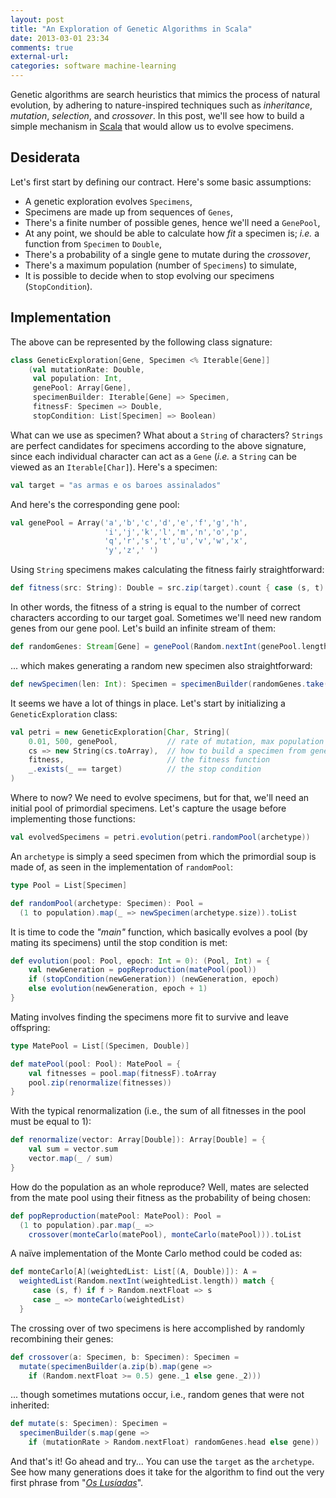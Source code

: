 ```yaml
---
layout: post
title: "An Exploration of Genetic Algorithms in Scala"
date: 2013-03-01 23:34
comments: true
external-url:
categories: software machine-learning
---
```


Genetic algorithms are search heuristics that mimics the process of natural evolution, by adhering to nature-inspired techniques such as *inheritance*, *mutation*, *selection*, and *crossover*. In this post, we'll see how to build a simple mechanism in [Scala](http://www.scala-lang.org/) that would allow us to evolve specimens.

## Desiderata

Let's first start by defining our contract. Here's some basic assumptions:

* A genetic exploration evolves `Specimens`,
* Specimens are made up from sequences of `Genes`,
* There's a finite number of possible genes, hence we'll need a `GenePool`,
* At any point, we should be able to calculate how *fit* a specimen is; *i.e.* a function from `Specimen` to `Double`,
* There's a probability of a single gene to mutate during the *crossover*,
* There's a maximum population (number of `Specimens`) to simulate,
* It is possible to decide when to stop evolving our specimens (`StopCondition`).

## Implementation

The above can be represented by the following class signature:

```scala
class GeneticExploration[Gene, Specimen <% Iterable[Gene]]
    (val mutationRate: Double,
     val population: Int,
     genePool: Array[Gene],
     specimenBuilder: Iterable[Gene] => Specimen,
     fitnessF: Specimen => Double,
     stopCondition: List[Specimen] => Boolean)
```

What can we use as specimen? What about a `String` of characters? `Strings` are perfect candidates for specimens according to the above signature, since each individual character can act as a `Gene` (*i.e.* a `String` can be viewed as an `Iterable[Char]`). Here's a specimen:

```scala
val target = "as armas e os baroes assinalados"
```

And here's the corresponding gene pool:

```scala
val genePool = Array('a','b','c','d','e','f','g','h',
                     'i','j','k','l','m','n','o','p',
                     'q','r','s','t','u','v','w','x',
                     'y','z',' ')
```

Using `String` specimens makes calculating the fitness fairly straightforward:

```scala
def fitness(src: String): Double = src.zip(target).count { case (s, t) => s == t }
```

In other words, the fitness of a string is equal to the number of correct characters according to our target goal. Sometimes we'll need new random genes from our gene pool. Let's build an infinite stream of them:

```scala
def randomGenes: Stream[Gene] = genePool(Random.nextInt(genePool.length)) #:: randomGenes
```

... which makes generating a random new specimen also straightforward:

```scala
def newSpecimen(len: Int): Specimen = specimenBuilder(randomGenes.take(len))
```

It seems we have a lot of things in place. Let's start by initializing a `GeneticExploration` class:

```scala
val petri = new GeneticExploration[Char, String](
    0.01, 500, genePool,           // rate of mutation, max population and gene pool
    cs => new String(cs.toArray),  // how to build a specimen from genes
    fitness,                       // the fitness function
    _.exists(_ == target)          // the stop condition
)
```

Where to now? We need to evolve specimens, but for that, we'll need an initial pool of primordial specimens. Let's capture the usage before implementing those functions:

```scala
val evolvedSpecimens = petri.evolution(petri.randomPool(archetype))
```

An `archetype` is simply a seed specimen from which the primordial soup is made of, as seen in the implementation of `randomPool`:

```scala
type Pool = List[Specimen]

def randomPool(archetype: Specimen): Pool =
  (1 to population).map(_ => newSpecimen(archetype.size)).toList
```

It is time to code the *"main"* function, which basically evolves a pool (by mating its specimens) until the stop condition is met:

```scala
def evolution(pool: Pool, epoch: Int = 0): (Pool, Int) = {
    val newGeneration = popReproduction(matePool(pool))
    if (stopCondition(newGeneration)) (newGeneration, epoch)
    else evolution(newGeneration, epoch + 1)
}
```

Mating involves finding the specimens more fit to survive and leave offspring:

```scala
type MatePool = List[(Specimen, Double)]

def matePool(pool: Pool): MatePool = {
    val fitnesses = pool.map(fitnessF).toArray
    pool.zip(renormalize(fitnesses))
}
```

With the typical renormalization (i.e., the sum of all fitnesses in the pool must be equal to 1):

```scala
def renormalize(vector: Array[Double]): Array[Double] = {
    val sum = vector.sum
    vector.map(_ / sum)
}
```

How do the population as an whole reproduce? Well, mates are selected from the mate pool using their fitness as the probability of being chosen:

```scala
def popReproduction(matePool: MatePool): Pool =
  (1 to population).par.map(_ =>
    crossover(monteCarlo(matePool), monteCarlo(matePool))).toList
```

A naïve implementation of the Monte Carlo method could be coded as:

```scala
def monteCarlo[A](weightedList: List[(A, Double)]): A =
  weightedList(Random.nextInt(weightedList.length)) match {
     case (s, f) if f > Random.nextFloat => s
     case _ => monteCarlo(weightedList)
  }
```

The crossing over of two specimens is here accomplished by randomly recombining their genes:

```scala
def crossover(a: Specimen, b: Specimen): Specimen =
  mutate(specimenBuilder(a.zip(b).map(gene =>
    if (Random.nextFloat >= 0.5) gene._1 else gene._2)))
```

... though sometimes mutations occur, i.e., random genes that were not inherited:

```scala
def mutate(s: Specimen): Specimen =
  specimenBuilder(s.map(gene =>
    if (mutationRate > Random.nextFloat) randomGenes.head else gene))
```

And that's it! Go ahead and try... You can use the `target` as the `archetype`. See how many generations does it take for the algorithm to find out the very first phrase from "[*Os Lusíadas*](http://en.wikipedia.org/wiki/Os_Lus%C3%ADadas)".
